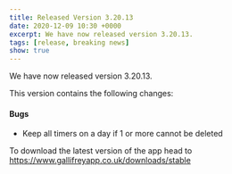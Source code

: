 ```yaml
---
title: Released Version 3.20.13
date: 2020-12-09 10:30 +0000
excerpt: We have now released version 3.20.13.
tags: [release, breaking news]
show: true
---
```


We have now released version 3.20.13.

This version contains the following changes:

#### Bugs

* Keep all timers on a day if 1 or more cannot be deleted


To download the latest version of the app head to <https://www.gallifreyapp.co.uk/downloads/stable>
